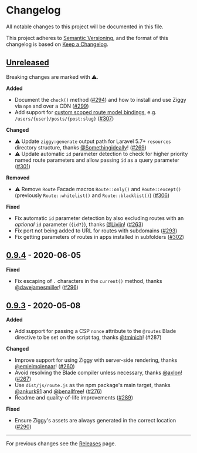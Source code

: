 # Changelog

All notable changes to this project will be documented in this file.

This project adheres to [Semantic Versioning](https://semver.org/spec/v2.0.0.html), and the format of this changelog is based on [Keep a Changelog](https://keepachangelog.com/en/1.0.0/).

## [Unreleased]

Breaking changes are marked with ⚠️.

**Added**

- Document the `check()` method ([#294](https://github.com/tightenco/ziggy/pull/294)) and how to install and use Ziggy via `npm` and over a CDN ([#299](https://github.com/tightenco/ziggy/pull/299))
- Add support for [custom scoped route model bindings](https://laravel.com/docs/7.x/routing#implicit-binding), e.g. `/users/{user}/posts/{post:slug}` ([#307](https://github.com/tightenco/ziggy/pull/307))

**Changed**

- ⚠️ Update `ziggy:generate` output path for Laravel 5.7+ `resources` directory structure, thanks [@Somethingideally](https://github.com/Somethingideally)! ([#269](https://github.com/tightenco/ziggy/pull/269))
- ⚠️ Update automatic `id` parameter detection to check for higher priority named route parameters and allow passing `id` as a query parameter ([#301](https://github.com/tightenco/ziggy/pull/301))

**Removed**

- ⚠️ Remove `Route` Facade macros `Route::only()` and `Route::except()` (previously `Route::whitelist()` and `Route::blacklist()`) ([#306](https://github.com/tightenco/ziggy/pull/306))

**Fixed**

- Fix automatic `id` parameter detection by also excluding routes with an _optional_ `id` parameter (`{id?}`), thanks [@Livijn](https://github.com/Livijn)! ([#263](https://github.com/tightenco/ziggy/pull/263))
- Fix port not being added to URL for routes with subdomains ([#293](https://github.com/tightenco/ziggy/pull/293))
- Fix getting parameters of routes in apps installed in subfolders ([#302](https://github.com/tightenco/ziggy/pull/302))

## [0.9.4] - 2020-06-05

**Fixed**

- Fix escaping of `.` characters in the `current()` method, thanks [@davejamesmiller](https://github.com/davejamesmiller)! ([#296](https://github.com/tightenco/ziggy/pull/296))

## [0.9.3] - 2020-05-08

**Added**

- Add support for passing a CSP `nonce` attribute to the `@routes` Blade directive to be set on the script tag, thanks [@tminich](https://github.com/tminich)! (#287)

**Changed**

- Improve support for using Ziggy with server-side rendering, thanks [@emielmolenaar](https://github.com/emielmolenaar)! ([#260](https://github.com/tightenco/ziggy/pull/260))
- Avoid resolving the Blade compiler unless necessary, thanks [@axlon](https://github.com/axlon)! ([#267](https://github.com/tightenco/ziggy/pull/267))
- Use `dist/js/route.js` as the npm package's main target, thanks [@ankurk91](https://github.com/ankurk91) and [@benallfree](https://github.com/benallfree)! ([#276](https://github.com/tightenco/ziggy/pull/276))
- Readme and quality-of-life improvements ([#289](https://github.com/tightenco/ziggy/pull/289))

**Fixed**

- Ensure Ziggy's assets are always generated in the correct location ([#290](https://github.com/tightenco/ziggy/pull/290))

---

For previous changes see the [Releases](https://github.com/tightenco/ziggy/releases) page.

[Unreleased]: https://github.com/tightenco/ziggy/compare/0.9.4...HEAD
[0.9.4]: https://github.com/tightenco/ziggy/compare/0.9.3...0.9.4
[0.9.3]: https://github.com/tightenco/ziggy/compare/v0.9.2...0.9.3
